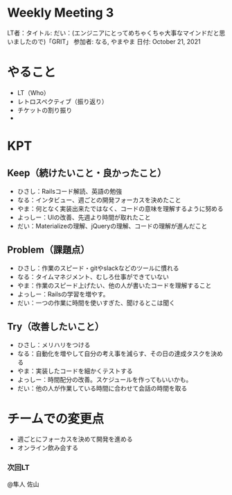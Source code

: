 # Weekly Meeting 3

LT者：タイトル: だい：(エンジニアにとってめちゃくちゃ大事なマインドだと思いましたので)「GRIT」
参加者: なる, やまやま
日付: October 21, 2021

# やること

- LT（Who）
- レトロスペクティブ（振り返り）
- チケットの割り振り
- 

# KPT

## Keep（続けたいこと・良かったこと）

- ひさし：Railsコード解読、英語の勉強
- なる：インタビュー、週ごとの開発フォーカスを決めたこと
- やま：何となく実装出来たではなく、コードの意味を理解するように努める
- よっしー：UIの改善、先週より時間が取れたこと
- だい：Materializeの理解、jQueryの理解、コードの理解が進んだこと

## Problem（課題点）

- ひさし：作業のスピード・gitやslackなどのツールに慣れる
- なる：タイムマネジメント、むしろ仕事ができていない
- やま：作業のスピード上げたい、他の人が書いたコードを理解すること
- よっしー：Railsの学習を増やす。
- だい：一つの作業に時間を使いすぎた、聞けるとこは聞く

## Try（改善したいこと）

- ひさし：メリハリをつける
- なる：自動化を増やして自分の考え事を減らす、その日の達成タスクを決める
- やま：実装したコードを細かくテストする
- よっしー：時間配分の改善。スケジュールを作ってもいいかも。
- だい：他の人が作業している時間に合わせて会話の時間を取る

# チームでの変更点

- 週ごとにフォーカスを決めて開発を進める
- オンライン飲み会する

### 次回LT

@隼人 佐山